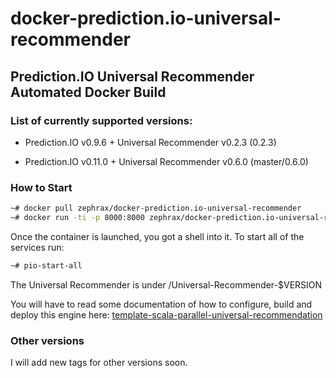 # docker-prediction.io-universal-recommender

## Prediction.IO Universal Recommender Automated Docker Build

### List of currently supported versions:

* Prediction.IO v0.9.6 + Universal Recommender v0.2.3 (0.2.3)

* Prediction.IO v0.11.0 + Universal Recommender v0.6.0 (master/0.6.0)

### How to Start

```bash
~# docker pull zephrax/docker-prediction.io-universal-recommender
~# docker run -ti -p 8000:8000 zephrax/docker-prediction.io-universal-recommender
```
Once the container is launched, you got a shell into it. To start all of the services run:
```bash
~# pio-start-all
```
The Universal Recommender is under /Universal-Recommender-$VERSION

You will have to read some documentation of how to configure, build and deploy this engine here: [template-scala-parallel-universal-recommendation](https://github.com/PredictionIO/template-scala-parallel-universal-recommendation)

### Other versions

I will add new tags for other versions soon.

